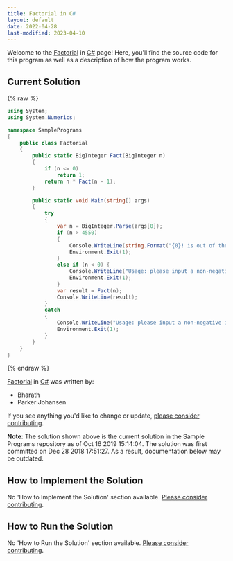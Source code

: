 ```yaml
---
title: Factorial in C#
layout: default
date: 2022-04-28
last-modified: 2023-04-10
---
```


Welcome to the [Factorial](https://sampleprograms.io/projects/factorial) in [C#](https://sampleprograms.io/languages/c-sharp) page! Here, you'll find the source code for this program as well as a description of how the program works.

## Current Solution

{% raw %}

```c#
using System;
using System.Numerics;

namespace SamplePrograms
{
    public class Factorial
    {
        public static BigInteger Fact(BigInteger n)
        {
            if (n <= 0)
                return 1;
            return n * Fact(n - 1);
        }

        public static void Main(string[] args)
        {
            try
            {
                var n = BigInteger.Parse(args[0]);
                if (n > 4550)
                {
                    Console.WriteLine(string.Format("{0}! is out of the reasonable bounds for calculation.", n));
                    Environment.Exit(1);
                }
                else if (n < 0) {
                    Console.WriteLine("Usage: please input a non-negative integer");
                    Environment.Exit(1);
                }
                var result = Fact(n);
                Console.WriteLine(result);
            }
            catch
            {
                Console.WriteLine("Usage: please input a non-negative integer");
                Environment.Exit(1);
            }
        }
    }
}
```

{% endraw %}

[Factorial](https://sampleprograms.io/projects/factorial) in [C#](https://sampleprograms.io/languages/c-sharp) was written by:

- Bharath
- Parker Johansen

If you see anything you'd like to change or update, [please consider contributing](https://github.com/TheRenegadeCoder/sample-programs).

**Note**: The solution shown above is the current solution in the Sample Programs repository as of Oct 16 2019 15:14:04. The solution was first committed on Dec 28 2018 17:51:27. As a result, documentation below may be outdated.

## How to Implement the Solution

No 'How to Implement the Solution' section available. [Please consider contributing](https://github.com/TheRenegadeCoder/sample-programs-website).

## How to Run the Solution

No 'How to Run the Solution' section available. [Please consider contributing](https://github.com/TheRenegadeCoder/sample-programs-website).